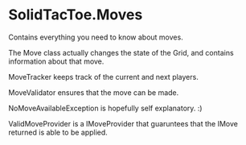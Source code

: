 ﻿# SolidTacToe.Moves

Contains everything you need to know about moves.

The Move class actually changes the state of the Grid, and contains information about that move.

MoveTracker keeps track of the current and next players.

MoveValidator ensures that the move can be made.

NoMoveAvailableException is hopefully self explanatory. :)

ValidMoveProvider is a IMoveProvider that guaruntees that the IMove returned is able to be applied.